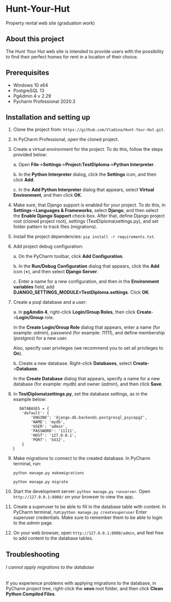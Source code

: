 # Hunt-Your-Hut
Property rental web site (graduation work)

## About this project
The Hunt Your Hut web site is intended to provide users with the possibility to find their perfect homes for rent in a location of their choice.


## Prerequisites

* Windows 10 x64
* PostgreSQL 13
* PgAdmin 4 v 2.29
* Pycharm Professional 2020.3

## Installation and setting up
1. Clone the project from: `https://github.com/Vladina/Hunt-Your-Hut.git`.
2. In PyCharm Professional, open the cloned project.
3. Create a virtual environment for the project. To do this, follow the steps provided below:
   
   a. Open **File**->**Settings**->**Project:TestDiploma**->**Python Interpreter**.
   
   b. In the **Python Interpreter** dialog, click the **Settings** icon, and then click **Add**.
   
   c. In the **Add Python Interpreter** dialog that appears, select **Virtual Environment**, and then click **OK**.
4. Make sure, that Django support is enabled for your project. To do this, in **Settings**->**Languages & Frameworks**, select **Django**, and then select the **Enable Django Support** check-box.
   After that, define Django project root (cloned project root), settings (TestDiploma\settings.py), and set folder pattern to track files (migrations).
   
5. Install the project dependencies: `pip install -r requirements.txt`.
6. Add project debug configuration:
   
   a. On the PyCharm toolbar, click **Add Configuration**.
   
   b. In the **Run/Debug Configuration** dialog that appears, click the **Add** icon (**+**), and then select **Django Server**.
   
   c. Enter a name for a new configuration, and then in the **Environment variables** field, add **DJANGO_SETTINGS_MODULE=TestDiploma.settings**. Click **OK**.
   
7. Create a psql database and a user:
   
   a. In **pgAmdin 4**, right-click **Login/Group Roles**, then click **Create**->**Login/Group** role.
   
   In the **Create Login/Group Role** dialog that appears, enter a name (for example: _admin_), password (for example: _11111_), and define membership (_postgres_) for a new user.
   
   Also, specify user privileges (we recommend you to set all privileges to **On**).
   
   b. Create a new database. Right-click **Databases**, select **Create**->**Database**. 
   
   In the **Create Database** dialog that appears, specify a name for a new database (for example: _mydb_) and owner (_admin_), and then click **Save**.

    
8. In **TestDiploma\settings.py**, set the database settings, as in the example below:
```
      DATABASES = {
       'default': {
           'ENGINE': 'django.db.backends.postgresql_psycopg2',
           'NAME': 'mydb',
           'USER': 'admin',
           'PASSWORD': '11111',
           'HOST': '127.0.0.1',
           'PORT': '5432',
       }
   }
```
9. Make migrations to connect to the created database. In PyCharm terminal, run:
   
   ```python manage.py makemigrations```

   ```python manage.py migrate```

10. Start the development server: `python manage.py runserver`. Open `http://127.0.0.1:8000/` on your browser to view the app.

11. Create a superuser to be able to fill in the database table with content. In PyCharm terminal, run:`python manage.py createsuperuser`
Enter superuser credentials. Make sure to remember them to be able to login to the _admin_ page.
    
12. On your web browser, open `http://127.0.0.1:8000/admin`, and feel free to add content to the database tables.

## Troubleshooting

###### I cannot apply migrations to the database

If you experience problems with applying migrations to the database, in PyCharm project tree, right-click the **vevn** root folder, and then click **Clean Python Compiled Files**.






